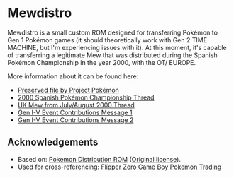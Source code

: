 # Mewdistro

Mewdistro is a small custom ROM designed for transferring Pokémon to Gen 1 Pokémon games (it should theoretically work with Gen 2 TIME MACHINE, but I'm experiencing issues with it). At this moment, it's capable of transferring a legitimate Mew that was distributed during the Spanish Pokémon Championship in the year 2000, with the OT/ EUROPE.

More information about it can be found here:
- [Preserved file by Project Pokémon](https://github.com/projectpokemon/EventsGallery/tree/master/Released/Gen%201/Classic/International/2000%20Spanish%20Pok%C3%A9mon%20Championship)
- [2000 Spanish Pokémon Championship Thread](https://www.math.miami.edu/~jam/azure/forum/tuff/ultimatebb.php?ubb=get_topic;f=6;t=000256)
- [UK Mew from July/August 2000 Thread](https://projectpokemon.org/home/forums/topic/56562-uk-mew-from-julyaugust-2000/?do=findComment&comment=254955)
- [Gen I-V Event Contributions Message 1](https://projectpokemon.org/home/forums/topic/37431-gen-i-v-event-contributions-thread/?do=findComment&comment=254958)
- [Gen I-V Event Contributions Message 2](https://projectpokemon.org/home/forums/topic/37431-gen-i-v-event-contributions-thread/?do=findComment&comment=255300)

## Acknowledgements

- Based on: [Pokemon Distribution ROM](https://github.com/breadbored/Pokemon-Distribution-ROM) ([Original license](https://github.com/breadbored/Pokemon-Distribution-ROM/blob/main/LICENSE.md)).
- Used for cross-referencing: [Flipper Zero Game Boy Pokemon Trading](https://github.com/EstebanFuentealba/Flipper-Zero-Game-Boy-Pokemon-Trading)
